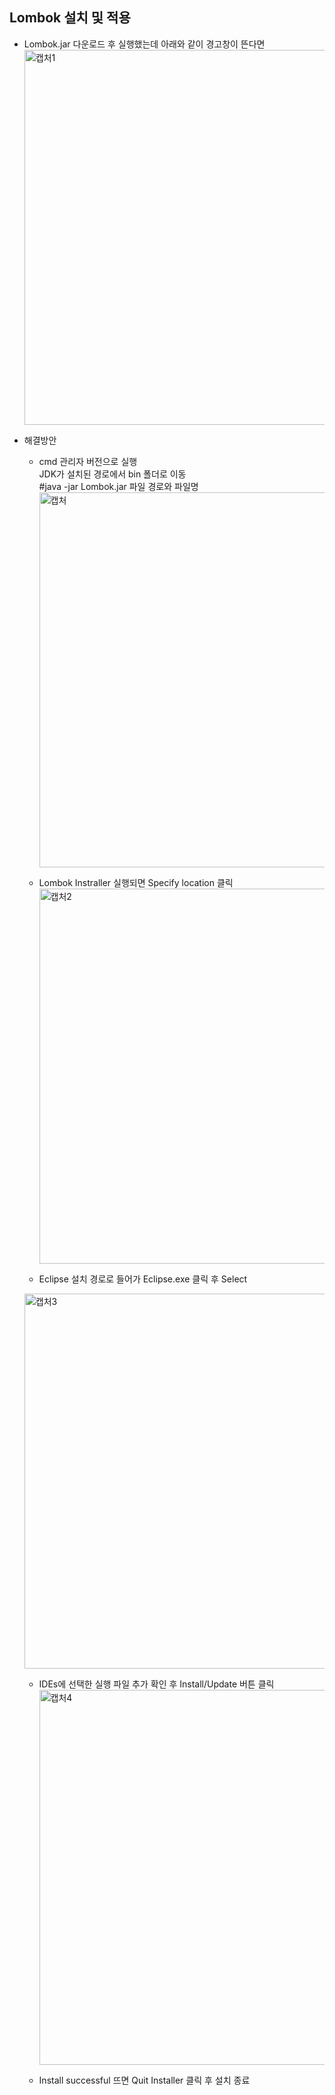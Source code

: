 ## Lombok 설치 및 적용

- Lombok.jar 다운로드 후 실행했는데 아래와 같이 경고창이 뜬다면   
  <img width="600" alt="캡처1" src="https://user-images.githubusercontent.com/114986832/216749865-b909c26e-9881-4857-9b7f-ed084abaa7ae.PNG">   
 
 - 해결방안   
   - cmd 관리자 버전으로 실행   
     JDK가 설치된 경로에서 bin 폴더로 이동   
     #java -jar Lombok.jar 파일 경로와 파일명   
     <img width="600" alt="캡처" src="https://user-images.githubusercontent.com/114986832/216750219-5030b2c1-07c9-49eb-a551-47b0eb6c1c15.PNG">   

   - Lombok Instraller 실행되면 Specify location 클릭   
     <img width="600" alt="캡처2" src="https://user-images.githubusercontent.com/114986832/216750240-f8c77fdf-e589-4658-975a-b40cdb5419ab.PNG">   

    - Eclipse 설치 경로로 들어가 Eclipse.exe 클릭 후 Select   
     <img width="600" alt="캡처3" src="https://user-images.githubusercontent.com/114986832/216750247-5a3c4e13-8496-4b3b-8b55-a1771b4eddc6.PNG">   
     
    - IDEs에 선택한 실행 파일 추가 확인 후 Install/Update 버튼 클릭   
      <img width="600" alt="캡처4" src="https://user-images.githubusercontent.com/114986832/216750306-2aca8f7d-b378-40e3-98bd-f2a7872de07f.PNG">   
      
    - Install successful 뜨면 Quit Installer 클릭 후 설치 종료


   
